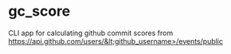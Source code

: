 # gc_score
CLI app for calculating github commit scores from https://api.github.com/users/&lt;github_username>/events/public
